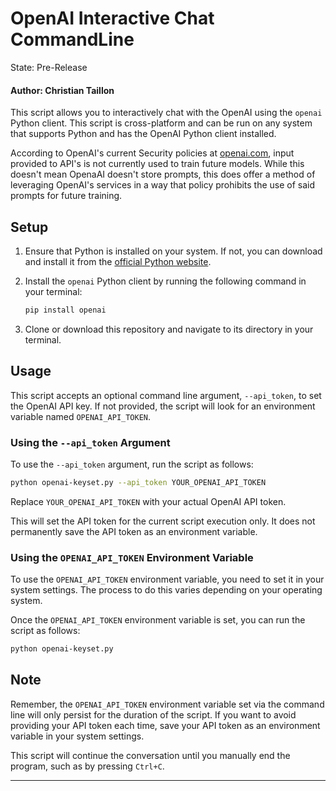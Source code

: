 # OpenAI Interactive Chat CommandLine
State: Pre-Release
#### Author: Christian Taillon

This script allows you to interactively chat with the OpenAI using the `openai` Python client. This script is cross-platform and can be run on any system that supports Python and has the OpenAI Python client installed.

According to OpenAI's current Security policies at [openai.com](https://openai.com/security), input provided to API's is not currently used to train future models. While this doesn't mean OpenaAI doesn't store prompts, this does offer a method of leveraging OpenAI's services in a way that policy prohibits the use of said prompts for future training.

## Setup

1. Ensure that Python is installed on your system. If not, you can download and install it from the [official Python website](https://www.python.org/downloads/).

2. Install the `openai` Python client by running the following command in your terminal:

    ```bash
    pip install openai
    ```

3. Clone or download this repository and navigate to its directory in your terminal.

## Usage

This script accepts an optional command line argument, `--api_token`, to set the OpenAI API key. If not provided, the script will look for an environment variable named `OPENAI_API_TOKEN`.

### Using the `--api_token` Argument

To use the `--api_token` argument, run the script as follows:

```bash
python openai-keyset.py --api_token YOUR_OPENAI_API_TOKEN
```

Replace `YOUR_OPENAI_API_TOKEN` with your actual OpenAI API token.

This will set the API token for the current script execution only. It does not permanently save the API token as an environment variable.

### Using the `OPENAI_API_TOKEN` Environment Variable

To use the `OPENAI_API_TOKEN` environment variable, you need to set it in your system settings. The process to do this varies depending on your operating system.

Once the `OPENAI_API_TOKEN` environment variable is set, you can run the script as follows:

```bash
python openai-keyset.py
```

## Note

Remember, the `OPENAI_API_TOKEN` environment variable set via the command line will only persist for the duration of the script. If you want to avoid providing your API token each time, save your API token as an environment variable in your system settings.

This script will continue the conversation until you manually end the program, such as by pressing `Ctrl+C`.

---
